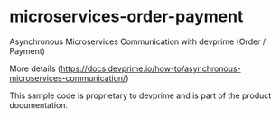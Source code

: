 # microservices-order-payment
Asynchronous Microservices Communication with devprime (Order / Payment)   


More details (https://docs.devprime.io/how-to/asynchronous-microservices-communication/)

This sample code is proprietary to devprime and is part of the product documentation.
